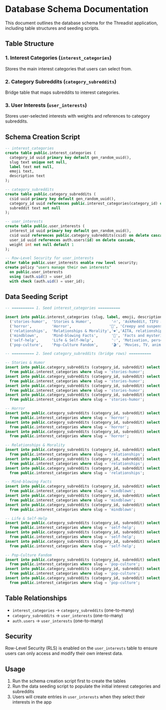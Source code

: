 # Database Schema Documentation

This document outlines the database schema for the Threadist application, including table structures and seeding scripts.

## Table Structure

### 1. Interest Categories (`interest_categories`)
Stores the main interest categories that users can select from.

### 2. Category Subreddits (`category_subreddits`)
Bridge table that maps subreddits to interest categories.

### 3. User Interests (`user_interests`)
Stores user-selected interests with weights and references to category subreddits.

## Schema Creation Script

```sql
-- interest_categories
create table public.interest_categories (
  category_id uuid primary key default gen_random_uuid(),
  slug text unique not null,
  label text not null,
  emoji text,
  description text
);

-- category_subreddits
create table public.category_subreddits (
  csid uuid primary key default gen_random_uuid(),
  category_id uuid references public.interest_categories(category_id) on delete cascade,
  subreddit text not null
);

-- user_interests
create table public.user_interests (
  interest_id uuid primary key default gen_random_uuid(),
  csid uuid references public.category_subreddits(csid) on delete cascade,
  user_id uuid references auth.users(id) on delete cascade,
  weight int not null default 1
);

-- Row-Level Security for user_interests
alter table public.user_interests enable row level security;
create policy "users manage their own interests"
  on public.user_interests
  using (auth.uid() = user_id)
  with check (auth.uid() = user_id);
```

## Data Seeding Script

```sql
-- ========== 1. Seed interest_categories ==========

insert into public.interest_categories (slug, label, emoji, description) values
  ('stories-humor',  'Stories & Humor',         '🔥', 'AskReddit, TIFU and other high-engagement storytellers'),
  ('horror',         'Horror',                 '👻', 'Creepy and suspenseful tales'),
  ('relationships',  'Relationships & Morality','❤️','AITA, relationship advice and moral dilemmas'),
  ('mindblown',      'Mind-blowing Facts',      '🤯', 'Facts and mysteries that make you say "wow"'),
  ('self-help',      'Life & Self-Help',        '💡', 'Motivation, personal finance, self-improvement'),
  ('pop-culture',    'Pop-Culture Fandom',      '🎬', 'Movies, TV, anime and gaming communities');

-- ========== 2. Seed category_subreddits (bridge rows) ==========

-- Stories & Humor
insert into public.category_subreddits (category_id, subreddit) select category_id, 'AskReddit'
  from public.interest_categories where slug = 'stories-humor';
insert into public.category_subreddits (category_id, subreddit) select category_id, 'TIFU'
  from public.interest_categories where slug = 'stories-humor';
insert into public.category_subreddits (category_id, subreddit) select category_id, 'IAmA'
  from public.interest_categories where slug = 'stories-humor';
insert into public.category_subreddits (category_id, subreddit) select category_id, 'funny'
  from public.interest_categories where slug = 'stories-humor';

-- Horror
insert into public.category_subreddits (category_id, subreddit) select category_id, 'nosleep'
  from public.interest_categories where slug = 'horror';
insert into public.category_subreddits (category_id, subreddit) select category_id, 'creepypasta'
  from public.interest_categories where slug = 'horror';
insert into public.category_subreddits (category_id, subreddit) select category_id, 'truehorrorstories'
  from public.interest_categories where slug = 'horror';

-- Relationships & Morality
insert into public.category_subreddits (category_id, subreddit) select category_id, 'AmItheAsshole'
  from public.interest_categories where slug = 'relationships';
insert into public.category_subreddits (category_id, subreddit) select category_id, 'relationship_advice'
  from public.interest_categories where slug = 'relationships';
insert into public.category_subreddits (category_id, subreddit) select category_id, 'confessions'
  from public.interest_categories where slug = 'relationships';

-- Mind-blowing Facts
insert into public.category_subreddits (category_id, subreddit) select category_id, 'todayilearned'
  from public.interest_categories where slug = 'mindblown';
insert into public.category_subreddits (category_id, subreddit) select category_id, 'unresolvedmysteries'
  from public.interest_categories where slug = 'mindblown';
insert into public.category_subreddits (category_id, subreddit) select category_id, 'Unexplained'
  from public.interest_categories where slug = 'mindblown';

-- Life & Self-Help
insert into public.category_subreddits (category_id, subreddit) select category_id, 'selfimprovement'
  from public.interest_categories where slug = 'self-help';
insert into public.category_subreddits (category_id, subreddit) select category_id, 'GetMotivated'
  from public.interest_categories where slug = 'self-help';
insert into public.category_subreddits (category_id, subreddit) select category_id, 'personalfinance'
  from public.interest_categories where slug = 'self-help';

-- Pop-Culture Fandom
insert into public.category_subreddits (category_id, subreddit) select category_id, 'movies'
  from public.interest_categories where slug = 'pop-culture';
insert into public.category_subreddits (category_id, subreddit) select category_id, 'Severance'
  from public.interest_categories where slug = 'pop-culture';
insert into public.category_subreddits (category_id, subreddit) select category_id, 'anime'
  from public.interest_categories where slug = 'pop-culture';
```

## Table Relationships

- `interest_categories` → `category_subreddits` (one-to-many)
- `category_subreddits` → `user_interests` (one-to-many)
- `auth.users` → `user_interests` (one-to-many)

## Security

Row-Level Security (RLS) is enabled on the `user_interests` table to ensure users can only access and modify their own interest data.

## Usage

1. Run the schema creation script first to create the tables
2. Run the data seeding script to populate the initial interest categories and subreddits
3. Users will create entries in `user_interests` when they select their interests in the app
